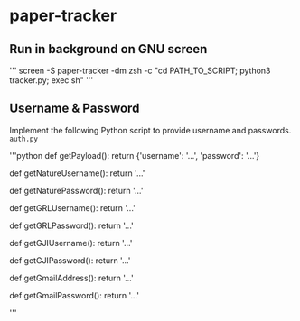 # paper-tracker

## Run in background on GNU screen
'''
screen -S paper-tracker -dm zsh -c "cd PATH_TO_SCRIPT; python3 tracker.py; exec sh"
'''

## Username & Password
Implement the following Python script to provide username and passwords. 
`auth.py`

'''python
def getPayload():
    return {'username': '...',
            'password': '...'}

def getNatureUsername():
    return '...'

def getNaturePassword():
    return '...'


def getGRLUsername():
    return '...'


def getGRLPassword():
    return '...'


def getGJIUsername():
    return '...'


def getGJIPassword():
    return '...'


def getGmailAddress():
    return '...'

def getGmailPassword():
    return '...'

'''
